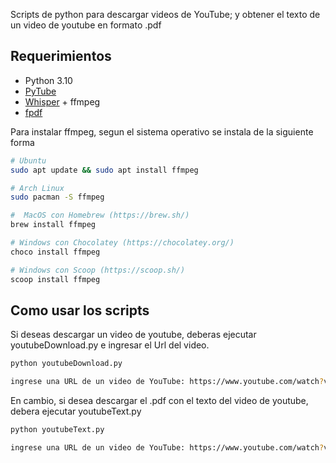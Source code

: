 Scripts de python para descargar videos de YouTube;
y obtener el texto de un video de youtube en formato .pdf


## Requerimientos

- Python 3.10
- [PyTube](https://pytube.io/en/latest/index.html)
- [Whisper](https://github.com/openai/whisper) + ffmpeg
- [fpdf](https://pyfpdf.readthedocs.io/en/latest/)

Para instalar ffmpeg, segun el sistema operativo se instala de la siguiente forma

```bash
# Ubuntu
sudo apt update && sudo apt install ffmpeg

# Arch Linux
sudo pacman -S ffmpeg

#  MacOS con Homebrew (https://brew.sh/)
brew install ffmpeg

# Windows con Chocolatey (https://chocolatey.org/)
choco install ffmpeg

# Windows con Scoop (https://scoop.sh/)
scoop install ffmpeg
```

## Como usar los scripts

Si deseas descargar un video de youtube, deberas ejecutar youtubeDownload.py e ingresar el Url del video.

```bash
python youtubeDownload.py 

ingrese una URL de un video de YouTube: https://www.youtube.com/watch?v=t1HeLrc8osk

```
En cambio, si desea descargar el .pdf con el texto del video de youtube, debera ejecutar youtubeText.py

```bash
python youtubeText.py 

ingrese una URL de un video de YouTube: https://www.youtube.com/watch?v=t1HeLrc8osk

```



